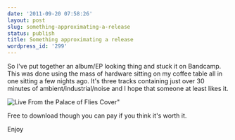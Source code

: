 ```yaml
---
date: '2011-09-20 07:58:26'
layout: post
slug: something-approximating-a-release
status: publish
title: Something approximating a release
wordpress_id: '299'
---
```


So I've put together an album/EP looking thing and stuck it on Bandcamp. This was done using the mass of hardware sitting on my coffee table all in one sitting a few nights ago. It's three tracks containing just over 30 minutes of ambient/industrial/noise and I hope that someone at least likes it.

![Live From the Palace of Flies Cover](http://rumblesan.bandcamp.com/album/live-from-the-palace-of-flies)"

Free to download though you can pay if you think it's worth it.

Enjoy
